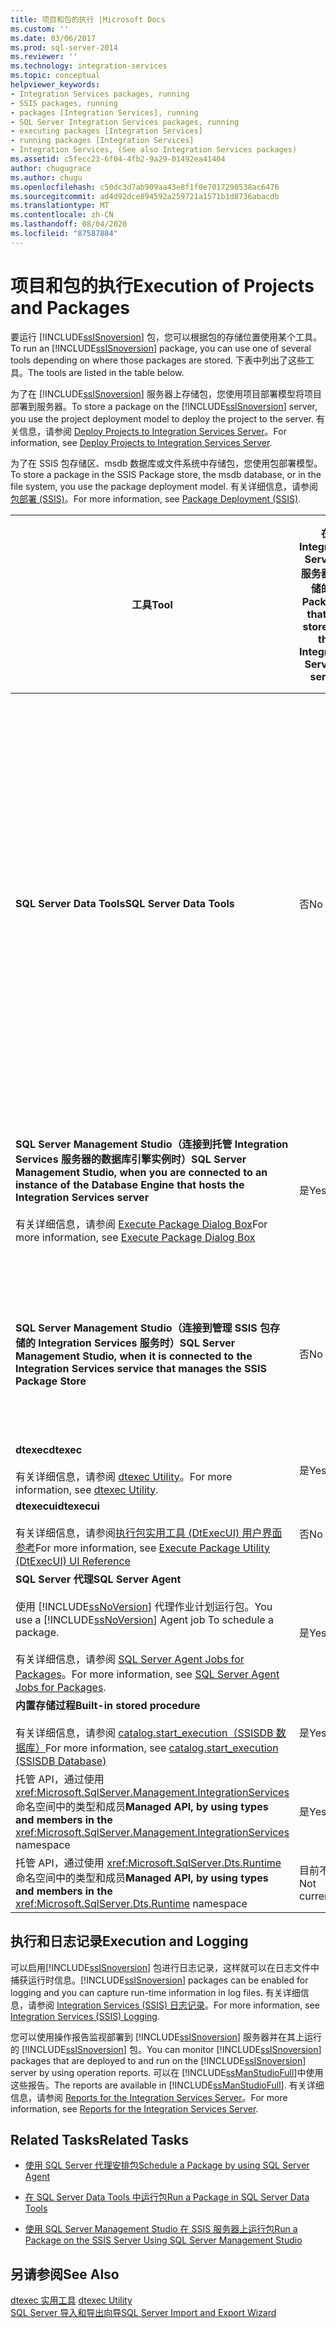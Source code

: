 ```yaml
---
title: 项目和包的执行 |Microsoft Docs
ms.custom: ''
ms.date: 03/06/2017
ms.prod: sql-server-2014
ms.reviewer: ''
ms.technology: integration-services
ms.topic: conceptual
helpviewer_keywords:
- Integration Services packages, running
- SSIS packages, running
- packages [Integration Services], running
- SQL Server Integration Services packages, running
- executing packages [Integration Services]
- running packages [Integration Services]
- Integration Services, (See also Integration Services packages)
ms.assetid: c5fecc23-6f04-4fb2-9a29-01492ea41404
author: chugugrace
ms.author: chugu
ms.openlocfilehash: c50dc3d7ab909aa43e8f1f0e7017290538ac6476
ms.sourcegitcommit: ad4d92dce894592a259721a1571b1d8736abacdb
ms.translationtype: MT
ms.contentlocale: zh-CN
ms.lasthandoff: 08/04/2020
ms.locfileid: "87587884"
---
```

# <a name="execution-of-projects-and-packages"></a><span data-ttu-id="3fa45-102">项目和包的执行</span><span class="sxs-lookup"><span data-stu-id="3fa45-102">Execution of Projects and Packages</span></span>
  <span data-ttu-id="3fa45-103">要运行 [!INCLUDE[ssISnoversion](../../includes/ssisnoversion-md.md)] 包，您可以根据包的存储位置使用某个工具。</span><span class="sxs-lookup"><span data-stu-id="3fa45-103">To run an [!INCLUDE[ssISnoversion](../../includes/ssisnoversion-md.md)] package, you can use one of several tools depending on where those packages are stored.</span></span> <span data-ttu-id="3fa45-104">下表中列出了这些工具。</span><span class="sxs-lookup"><span data-stu-id="3fa45-104">The tools are listed in the table below.</span></span>  
  
 <span data-ttu-id="3fa45-105">为了在 [!INCLUDE[ssISnoversion](../../includes/ssisnoversion-md.md)] 服务器上存储包，您使用项目部署模型将项目部署到服务器。</span><span class="sxs-lookup"><span data-stu-id="3fa45-105">To store a package on the [!INCLUDE[ssISnoversion](../../includes/ssisnoversion-md.md)] server, you use the project deployment model to deploy the project to the server.</span></span> <span data-ttu-id="3fa45-106">有关信息，请参阅 [Deploy Projects to Integration Services Server](../deploy-projects-to-integration-services-server.md)。</span><span class="sxs-lookup"><span data-stu-id="3fa45-106">For information, see [Deploy Projects to Integration Services Server](../deploy-projects-to-integration-services-server.md).</span></span>  
  
 <span data-ttu-id="3fa45-107">为了在 SSIS 包存储区、msdb 数据库或文件系统中存储包，您使用包部署模型。</span><span class="sxs-lookup"><span data-stu-id="3fa45-107">To store a package in the SSIS Package store, the msdb database, or in the file system, you use the package deployment model.</span></span> <span data-ttu-id="3fa45-108">有关详细信息，请参阅[包部署 &#40;SSIS&#41;](legacy-package-deployment-ssis.md)。</span><span class="sxs-lookup"><span data-stu-id="3fa45-108">For more information, see [Package Deployment &#40;SSIS&#41;](legacy-package-deployment-ssis.md).</span></span>  
  
|<span data-ttu-id="3fa45-109">工具</span><span class="sxs-lookup"><span data-stu-id="3fa45-109">Tool</span></span>|<span data-ttu-id="3fa45-110">在 Integration Services 服务器上存储的包</span><span class="sxs-lookup"><span data-stu-id="3fa45-110">Packages that are stored on the Integration Services server</span></span>|<span data-ttu-id="3fa45-111">在 SSIS 包存储区或 msdb 数据库中存储的包</span><span class="sxs-lookup"><span data-stu-id="3fa45-111">Packages that are stored in the SSIS Package Store or in the msdb database</span></span>|<span data-ttu-id="3fa45-112">在文件系统中存储的包，在属于 SSIS 包存储区的位置之外</span><span class="sxs-lookup"><span data-stu-id="3fa45-112">Packages that are stored in the file system, outside of the location that is part of the SSIS Package Store</span></span>|  
|----------|-----------------------------------------------------------------|--------------------------------------------------------------------------------|-----------------------------------------------------------------------------------------------------------------|  
|<span data-ttu-id="3fa45-113">**SQL Server Data Tools**</span><span class="sxs-lookup"><span data-stu-id="3fa45-113">**SQL Server Data Tools**</span></span>|<span data-ttu-id="3fa45-114">否</span><span class="sxs-lookup"><span data-stu-id="3fa45-114">No</span></span>|<span data-ttu-id="3fa45-115">否</span><span class="sxs-lookup"><span data-stu-id="3fa45-115">No</span></span><br /><br /> <span data-ttu-id="3fa45-116">但是，你可以将现有包从包括 msdb 数据库的 [!INCLUDE[ssIS](../../includes/ssis-md.md)] 包存储区添加到项目中。</span><span class="sxs-lookup"><span data-stu-id="3fa45-116">However, you can add an existing package to a project from the [!INCLUDE[ssIS](../../includes/ssis-md.md)] Package Store, which includes the msdb database.</span></span> <span data-ttu-id="3fa45-117">以此方式将现有包添加到项目中将在文件系统中生成该包的本地副本。</span><span class="sxs-lookup"><span data-stu-id="3fa45-117">Adding an existing package to the project in this manner makes a local copy of the package in the file system.</span></span>|<span data-ttu-id="3fa45-118">是</span><span class="sxs-lookup"><span data-stu-id="3fa45-118">Yes</span></span>|  
|<span data-ttu-id="3fa45-119">**SQL Server Management Studio（连接到托管 Integration Services 服务器的数据库引擎实例时）**</span><span class="sxs-lookup"><span data-stu-id="3fa45-119">**SQL Server Management Studio, when you are connected to an instance of the Database Engine that hosts the Integration Services server**</span></span><br /><br /> <span data-ttu-id="3fa45-120">有关详细信息，请参阅 [Execute Package Dialog Box](../execute-package-dialog-box.md)</span><span class="sxs-lookup"><span data-stu-id="3fa45-120">For more information, see [Execute Package Dialog Box](../execute-package-dialog-box.md)</span></span>|<span data-ttu-id="3fa45-121">是</span><span class="sxs-lookup"><span data-stu-id="3fa45-121">Yes</span></span>|<span data-ttu-id="3fa45-122">否</span><span class="sxs-lookup"><span data-stu-id="3fa45-122">No</span></span><br /><br /> <span data-ttu-id="3fa45-123">但是，可以从这些位置将包导入服务器。</span><span class="sxs-lookup"><span data-stu-id="3fa45-123">However, you can import a package to the server from these locations.</span></span>|<span data-ttu-id="3fa45-124">否</span><span class="sxs-lookup"><span data-stu-id="3fa45-124">No</span></span><br /><br /> <span data-ttu-id="3fa45-125">但是，可以从文件系统将包导入服务器。</span><span class="sxs-lookup"><span data-stu-id="3fa45-125">However, you can import a package to the server from the file system.</span></span>|  
|<span data-ttu-id="3fa45-126">**SQL Server Management Studio（连接到管理 SSIS 包存储的 Integration Services 服务时）**</span><span class="sxs-lookup"><span data-stu-id="3fa45-126">**SQL Server Management Studio, when it is connected to the Integration Services service that manages the SSIS Package Store**</span></span>|<span data-ttu-id="3fa45-127">否</span><span class="sxs-lookup"><span data-stu-id="3fa45-127">No</span></span>|<span data-ttu-id="3fa45-128">是</span><span class="sxs-lookup"><span data-stu-id="3fa45-128">Yes</span></span>|<span data-ttu-id="3fa45-129">否</span><span class="sxs-lookup"><span data-stu-id="3fa45-129">No</span></span><br /><br /> <span data-ttu-id="3fa45-130">但是，可以从文件系统将包导入 [!INCLUDE[ssIS](../../includes/ssis-md.md)] 包存储区中。</span><span class="sxs-lookup"><span data-stu-id="3fa45-130">However, you can import a package to the [!INCLUDE[ssIS](../../includes/ssis-md.md)] Package Store from the file system.</span></span>|  
|<span data-ttu-id="3fa45-131">**dtexec**</span><span class="sxs-lookup"><span data-stu-id="3fa45-131">**dtexec**</span></span><br /><br /> <span data-ttu-id="3fa45-132">有关详细信息，请参阅 [dtexec Utility](dtexec-utility.md)。</span><span class="sxs-lookup"><span data-stu-id="3fa45-132">For more information, see [dtexec Utility](dtexec-utility.md).</span></span>|<span data-ttu-id="3fa45-133">是</span><span class="sxs-lookup"><span data-stu-id="3fa45-133">Yes</span></span>|<span data-ttu-id="3fa45-134">是</span><span class="sxs-lookup"><span data-stu-id="3fa45-134">Yes</span></span>|<span data-ttu-id="3fa45-135">是</span><span class="sxs-lookup"><span data-stu-id="3fa45-135">Yes</span></span>|  
|<span data-ttu-id="3fa45-136">**dtexecui**</span><span class="sxs-lookup"><span data-stu-id="3fa45-136">**dtexecui**</span></span><br /><br /> <span data-ttu-id="3fa45-137">有关详细信息，请参阅[执行包实用工具 (DtExecUI) 用户界面参考](execute-package-utility-dtexecui-ui-reference.md)</span><span class="sxs-lookup"><span data-stu-id="3fa45-137">For more information, see [Execute Package Utility &#40;DtExecUI&#41; UI Reference](execute-package-utility-dtexecui-ui-reference.md)</span></span>|<span data-ttu-id="3fa45-138">否</span><span class="sxs-lookup"><span data-stu-id="3fa45-138">No</span></span>|<span data-ttu-id="3fa45-139">是</span><span class="sxs-lookup"><span data-stu-id="3fa45-139">Yes</span></span>|<span data-ttu-id="3fa45-140">是</span><span class="sxs-lookup"><span data-stu-id="3fa45-140">Yes</span></span>|  
|<span data-ttu-id="3fa45-141">**SQL Server 代理**</span><span class="sxs-lookup"><span data-stu-id="3fa45-141">**SQL Server Agent**</span></span><br /><br /> <span data-ttu-id="3fa45-142">使用 [!INCLUDE[ssNoVersion](../../includes/ssnoversion-md.md)] 代理作业计划运行包。</span><span class="sxs-lookup"><span data-stu-id="3fa45-142">You use a [!INCLUDE[ssNoVersion](../../includes/ssnoversion-md.md)] Agent job To schedule a package.</span></span><br /><br /> <span data-ttu-id="3fa45-143">有关详细信息，请参阅 [SQL Server Agent Jobs for Packages](sql-server-agent-jobs-for-packages.md)。</span><span class="sxs-lookup"><span data-stu-id="3fa45-143">For more information, see [SQL Server Agent Jobs for Packages](sql-server-agent-jobs-for-packages.md).</span></span>|<span data-ttu-id="3fa45-144">是</span><span class="sxs-lookup"><span data-stu-id="3fa45-144">Yes</span></span>|<span data-ttu-id="3fa45-145">是</span><span class="sxs-lookup"><span data-stu-id="3fa45-145">Yes</span></span>|<span data-ttu-id="3fa45-146">是</span><span class="sxs-lookup"><span data-stu-id="3fa45-146">Yes</span></span>|  
|<span data-ttu-id="3fa45-147">**内置存储过程**</span><span class="sxs-lookup"><span data-stu-id="3fa45-147">**Built-in stored procedure**</span></span><br /><br /> <span data-ttu-id="3fa45-148">有关详细信息，请参阅 [catalog.start_execution（SSISDB 数据库）](/sql/integration-services/system-stored-procedures/catalog-start-execution-ssisdb-database)</span><span class="sxs-lookup"><span data-stu-id="3fa45-148">For more information, see [catalog.start_execution &#40;SSISDB Database&#41;](/sql/integration-services/system-stored-procedures/catalog-start-execution-ssisdb-database)</span></span>|<span data-ttu-id="3fa45-149">是</span><span class="sxs-lookup"><span data-stu-id="3fa45-149">Yes</span></span>|<span data-ttu-id="3fa45-150">否</span><span class="sxs-lookup"><span data-stu-id="3fa45-150">No</span></span>|<span data-ttu-id="3fa45-151">否</span><span class="sxs-lookup"><span data-stu-id="3fa45-151">No</span></span>|  
|<span data-ttu-id="3fa45-152">托管 API，通过使用 <xref:Microsoft.SqlServer.Management.IntegrationServices> 命名空间中的类型和成员</span><span class="sxs-lookup"><span data-stu-id="3fa45-152">**Managed API, by using types and members in the** <xref:Microsoft.SqlServer.Management.IntegrationServices> namespace</span></span>|<span data-ttu-id="3fa45-153">是</span><span class="sxs-lookup"><span data-stu-id="3fa45-153">Yes</span></span>|<span data-ttu-id="3fa45-154">否</span><span class="sxs-lookup"><span data-stu-id="3fa45-154">No</span></span>|<span data-ttu-id="3fa45-155">否</span><span class="sxs-lookup"><span data-stu-id="3fa45-155">No</span></span>|  
|<span data-ttu-id="3fa45-156">托管 API，通过使用 <xref:Microsoft.SqlServer.Dts.Runtime> 命名空间中的类型和成员</span><span class="sxs-lookup"><span data-stu-id="3fa45-156">**Managed API, by using types and members in the** <xref:Microsoft.SqlServer.Dts.Runtime> namespace</span></span>|<span data-ttu-id="3fa45-157">目前不可用</span><span class="sxs-lookup"><span data-stu-id="3fa45-157">Not currently</span></span>|<span data-ttu-id="3fa45-158">是</span><span class="sxs-lookup"><span data-stu-id="3fa45-158">Yes</span></span>|<span data-ttu-id="3fa45-159">是</span><span class="sxs-lookup"><span data-stu-id="3fa45-159">Yes</span></span>|  
  
## <a name="execution-and-logging"></a><span data-ttu-id="3fa45-160">执行和日志记录</span><span class="sxs-lookup"><span data-stu-id="3fa45-160">Execution and Logging</span></span>  
 <span data-ttu-id="3fa45-161">可以启用[!INCLUDE[ssISnoversion](../../includes/ssisnoversion-md.md)] 包进行日志记录，这样就可以在日志文件中捕获运行时信息。</span><span class="sxs-lookup"><span data-stu-id="3fa45-161">[!INCLUDE[ssISnoversion](../../includes/ssisnoversion-md.md)] packages can be enabled for logging and you can capture run-time information in log files.</span></span> <span data-ttu-id="3fa45-162">有关详细信息，请参阅 [Integration Services (SSIS) 日志记录](../performance/integration-services-ssis-logging.md)。</span><span class="sxs-lookup"><span data-stu-id="3fa45-162">For more information, see [Integration Services &#40;SSIS&#41; Logging](../performance/integration-services-ssis-logging.md).</span></span>  
  
 <span data-ttu-id="3fa45-163">您可以使用操作报告监视部署到 [!INCLUDE[ssISnoversion](../../includes/ssisnoversion-md.md)] 服务器并在其上运行的 [!INCLUDE[ssISnoversion](../../includes/ssisnoversion-md.md)] 包。</span><span class="sxs-lookup"><span data-stu-id="3fa45-163">You can monitor [!INCLUDE[ssISnoversion](../../includes/ssisnoversion-md.md)] packages that are deployed to and run on the [!INCLUDE[ssISnoversion](../../includes/ssisnoversion-md.md)] server by using operation reports.</span></span> <span data-ttu-id="3fa45-164">可以在 [!INCLUDE[ssManStudioFull](../../includes/ssmanstudiofull-md.md)]中使用这些报告。</span><span class="sxs-lookup"><span data-stu-id="3fa45-164">The reports are available in [!INCLUDE[ssManStudioFull](../../includes/ssmanstudiofull-md.md)].</span></span> <span data-ttu-id="3fa45-165">有关详细信息，请参阅 [Reports for the Integration Services Server](../reports-for-the-integration-services-server.md)。</span><span class="sxs-lookup"><span data-stu-id="3fa45-165">For more information, see [Reports for the Integration Services Server](../reports-for-the-integration-services-server.md).</span></span>  
  
## <a name="related-tasks"></a><span data-ttu-id="3fa45-166">Related Tasks</span><span class="sxs-lookup"><span data-stu-id="3fa45-166">Related Tasks</span></span>  
  
-   [<span data-ttu-id="3fa45-167">使用 SQL Server 代理安排包</span><span class="sxs-lookup"><span data-stu-id="3fa45-167">Schedule a Package by using SQL Server Agent</span></span>](../schedule-a-package-by-using-sql-server-agent.md)  
  
-   [<span data-ttu-id="3fa45-168">在 SQL Server Data Tools 中运行包</span><span class="sxs-lookup"><span data-stu-id="3fa45-168">Run a Package in SQL Server Data Tools</span></span>](../run-a-package-in-sql-server-data-tools.md)  
  
-   [<span data-ttu-id="3fa45-169">使用 SQL Server Management Studio 在 SSIS 服务器上运行包</span><span class="sxs-lookup"><span data-stu-id="3fa45-169">Run a Package on the SSIS Server Using SQL Server Management Studio</span></span>](../run-a-package-on-the-ssis-server-using-sql-server-management-studio.md)  
  
## <a name="see-also"></a><span data-ttu-id="3fa45-170">另请参阅</span><span class="sxs-lookup"><span data-stu-id="3fa45-170">See Also</span></span>  
 <span data-ttu-id="3fa45-171">[dtexec 实用工具](dtexec-utility.md) </span><span class="sxs-lookup"><span data-stu-id="3fa45-171">[dtexec Utility](dtexec-utility.md) </span></span>  
 [<span data-ttu-id="3fa45-172">SQL Server 导入和导出向导</span><span class="sxs-lookup"><span data-stu-id="3fa45-172">SQL Server Import and Export Wizard</span></span>](../import-export-data/import-and-export-data-with-the-sql-server-import-and-export-wizard.md)  
  
  
